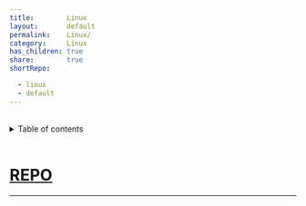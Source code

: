 ```yaml
---
title:        Linux
layout:       default
permalink:    Linux/
category:     Linux
has_children: true
share:        true
shortRepo:

  - linux
  - default    
---
```


<br/>

<details markdown="block">                
<summary>                
Table of contents                
</summary>                
{: .text-delta }                
1. TOC                
{:toc}                
</details>                

<br/>   

# [REPO](https://github.com/14paxton/Linux)

<link rel="modulepreload" href="/assets/js/imageLoader.js">
<script type="module" async src="/assets/js/imageLoader.js"></script>

***

<div id="imageContainer" data-key-as-header="true" data-zoom-on-hover="true"  data-img-loader="linuxImages.js" style="display: block; width: auto; height: auto;"></div>
